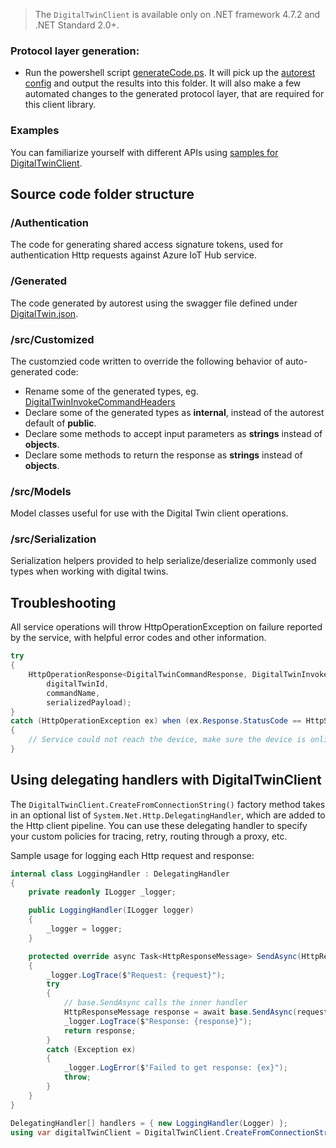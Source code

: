   > The `DigitalTwinClient` is available only on .NET framework 4.7.2 and .NET Standard 2.0+.

### Protocol layer generation:
- Run the powershell script [generateCode.ps](./generateCode.ps1). It will pick up the [autorest config](./autorest.md) and output the results into this folder. It will also make a few automated changes to the generated protocol layer, that are required for this client library.

### Examples

You can familiarize yourself with different APIs using [samples for DigitalTwinClient](https://github.com/Azure-Samples/azure-iot-samples-csharp/tree/master/iot-hub/Samples/service/DigitalTwinClientSamples).

## Source code folder structure

### /Authentication

The code for generating shared access signature tokens, used for authentication Http requests against Azure IoT Hub service.

### /Generated

The code generated by autorest using the swagger file defined under [DigitalTwin.json](./DigitalTwin.json).

### /src/Customized

The customzied code written to override the following behavior of auto-generated code:

- Rename some of the generated types, eg. [DigitalTwinInvokeCommandHeaders](./Customized/DigitalTwinInvokeCommandHeaders.cs)
- Declare some of the generated types as **internal**, instead of the autorest default of **public**.
- Declare some methods to accept input parameters as **strings** instead of **objects**.
- Declare some methods to return the response as **strings** instead of **objects**.

### /src/Models

Model classes useful for use with the Digital Twin client operations.

### /src/Serialization

Serialization helpers provided to help serialize/deserialize commonly used types when working with digital twins.

## Troubleshooting

All service operations will throw HttpOperationException on failure reported by the service, with helpful error codes and other information.

```csharp
try
{
    HttpOperationResponse<DigitalTwinCommandResponse, DigitalTwinInvokeCommandHeaders> invokeCommandResponse = await digitalTwinClient.InvokeCommandAsync(
        digitalTwinId,
        commandName,
        serializedPayload);
}
catch (HttpOperationException ex) when (ex.Response.StatusCode == HttpStatusCode.NotFound)
{
    // Service could not reach the device, make sure the device is online.
}
```

## Using delegating handlers with DigitalTwinClient

The `DigitalTwinClient.CreateFromConnectionString()` factory method takes in an optional list of `System.Net.Http.DelegatingHandler`, which are added to the Http client pipeline. You can use these delegating handler to specify your custom policies for tracing, retry, routing through a proxy, etc.

Sample usage for logging each Http request and response:
```csharp
internal class LoggingHandler : DelegatingHandler
{
    private readonly ILogger _logger;

    public LoggingHandler(ILogger logger)
    {
        _logger = logger;
    }

    protected override async Task<HttpResponseMessage> SendAsync(HttpRequestMessage request, CancellationToken cancellationToken)
    {
        _logger.LogTrace($"Request: {request}");
        try
        {
            // base.SendAsync calls the inner handler
            HttpResponseMessage response = await base.SendAsync(request, cancellationToken);
            _logger.LogTrace($"Response: {response}");
            return response;
        }
        catch (Exception ex)
        {
            _logger.LogError($"Failed to get response: {ex}");
            throw;
        }
    }
}

DelegatingHandler[] handlers = { new LoggingHandler(Logger) };
using var digitalTwinClient = DigitalTwinClient.CreateFromConnectionString(connectionString, handlers);

```